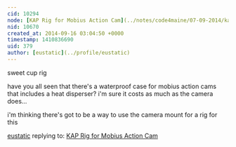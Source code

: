 ```yaml
---
cid: 10294
node: [KAP Rig for Mobius Action Cam](../notes/code4maine/07-09-2014/kap-rig-for-mobius-action-cam)
nid: 10670
created_at: 2014-09-16 03:04:50 +0000
timestamp: 1410836690
uid: 379
author: [eustatic](../profile/eustatic)
---
```


sweet cup rig

have you all seen that  there's a waterproof case for mobius action cams that includes a heat disperser?  i'm sure it costs as much as the camera does...

i'm thinking there's got to be a way to use the camera mount for a rig for this

[eustatic](../profile/eustatic) replying to: [KAP Rig for Mobius Action Cam](../notes/code4maine/07-09-2014/kap-rig-for-mobius-action-cam)

